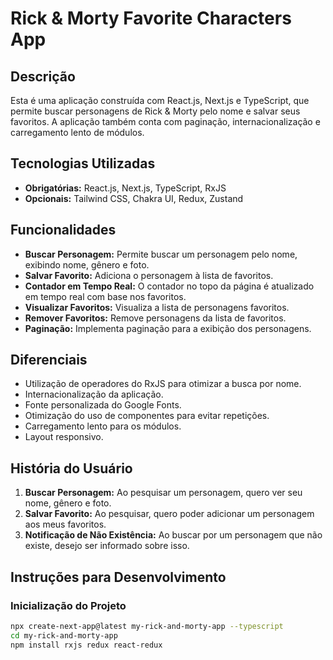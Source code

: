 # Rick & Morty Favorite Characters App

## Descrição

Esta é uma aplicação construída com React.js, Next.js e TypeScript, que permite buscar personagens de Rick & Morty pelo nome e salvar seus favoritos. A aplicação também conta com paginação, internacionalização e carregamento lento de módulos.

## Tecnologias Utilizadas

- **Obrigatórias:** React.js, Next.js, TypeScript, RxJS
- **Opcionais:** Tailwind CSS, Chakra UI, Redux, Zustand

## Funcionalidades

- **Buscar Personagem:** Permite buscar um personagem pelo nome, exibindo nome, gênero e foto.
- **Salvar Favorito:** Adiciona o personagem à lista de favoritos.
- **Contador em Tempo Real:** O contador no topo da página é atualizado em tempo real com base nos favoritos.
- **Visualizar Favoritos:** Visualiza a lista de personagens favoritos.
- **Remover Favoritos:** Remove personagens da lista de favoritos.
- **Paginação:** Implementa paginação para a exibição dos personagens.

## Diferenciais

- Utilização de operadores do RxJS para otimizar a busca por nome.
- Internacionalização da aplicação.
- Fonte personalizada do Google Fonts.
- Otimização do uso de componentes para evitar repetições.
- Carregamento lento para os módulos.
- Layout responsivo.

## História do Usuário

1. **Buscar Personagem:** Ao pesquisar um personagem, quero ver seu nome, gênero e foto.
2. **Salvar Favorito:** Ao pesquisar, quero poder adicionar um personagem aos meus favoritos.
3. **Notificação de Não Existência:** Ao buscar por um personagem que não existe, desejo ser informado sobre isso.

## Instruções para Desenvolvimento

### Inicialização do Projeto

```bash
npx create-next-app@latest my-rick-and-morty-app --typescript
cd my-rick-and-morty-app
npm install rxjs redux react-redux
